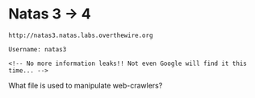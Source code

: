 # Natas 3 -> 4

```
http://natas3.natas.labs.overthewire.org
```

```
Username: natas3
```

```
<!-- No more information leaks!! Not even Google will find it this time... -->
```

What file is used to manipulate web-crawlers?
